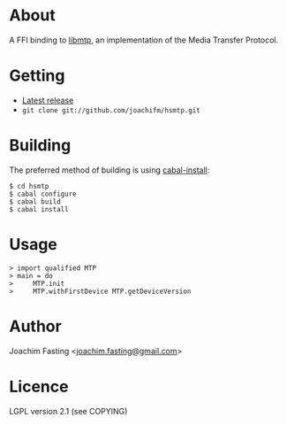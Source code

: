 # About
A FFI binding to [libmtp], an implementation of the Media Transfer Protocol.

[libmtp]: http://libmtp.sourceforge.net

# Getting
* [Latest release]
* `git clone git://github.com/joachifm/hsmtp.git`

[Latest release]: http://hackage.haskell.org/package/mtp

# Building
The preferred method of building is using [cabal-install]:

    $ cd hsmtp
    $ cabal configure
    $ cabal build
    $ cabal install

[cabal-install]: http://hackage.haskell.org/package/cabal-install

# Usage

    > import qualified MTP
    > main = do
    >     MTP.init
    >     MTP.withFirstDevice MTP.getDeviceVersion

# Author
Joachim Fasting \<joachim.fasting@gmail.com\>

# Licence
LGPL version 2.1 (see COPYING)

